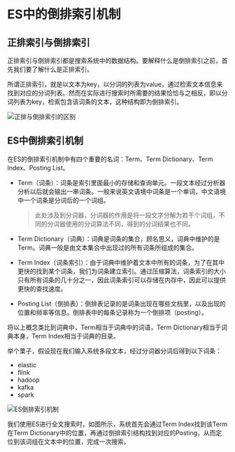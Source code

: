 # ES中的倒排索引机制

## 正排索引与倒排索引

正排索引与倒排索引都是搜索系统中的数据结构。要解释什么是倒排索引之前，首先我们要了解什么是正排索引。

所谓正排索引，就是以文本为key，以分词的列表为value，通过检索文本信息来找到对应的分词列表。然而在实际进行搜索时所需要的结果恰恰与之相反，即以分词列表为key，检索包含该词条的文本，这种结构即为倒排索引。

![正排与倒排索引的区别](http://image.coolcode.fun/images/202301131729899.png)

## ES中倒排索引机制

在ES的倒排索引机制中有四个重要的名词：Term、Term Dictionary、Term Index、Posting List。

- Term（词条）：词条是索引里面最小的存储和查询单元。一段文本经过分析器分析以后就会输出一串词条。一般来说英文语境中词条是一个单词，中文语境中一个词条是分词后的一个词组。

  > 此处涉及到分词器，分词器的作用是将一段文字分解为若干个词组，不同的分词器使用的分词算法不同，得到的分词结果也不同。

- Term Dictionary（词典）：词典是词条的集合，顾名思义，词典中维护的是Term。词典一般是由文本集合中出现过的所有词条所组成的集合。

- Term Index（词条索引）：由于词典中维护着文本中所有的词条，为了在其中更快的找到某个词条，我们为词条建立索引。通过压缩算法，词条索引的大小只有所有词条的几十分之一，因此词条索引可以存储在内存中，因此可以提供更快的查找速度。

- Posting List（倒排表）：倒排表记录的是词条出现在哪些文档里，以及出现的位置和频率等信息。倒排表中的每条记录称为一个倒排项（posting）。

将以上概念类比到词典中，Term相当于词典中的词语，Term Dictionary相当于词典本身，Term Index相当于词典的目录。

举个栗子，假设现在我们输入系统多段文本，经过分词器分词后得到以下词条：

- elastic
- flink
- hadoop
- kafka
- spark

![ES倒排索引机制](http://image.coolcode.fun/images/202301131729969.png)

我们使用ES进行全文搜索时，如图所示，系统首先会通过Term Index找到该Term在Term Dictionary中的位置，再通过倒排索引结构找到对应的Posting，从而定位到该词组在文本中的位置，完成一次搜索。